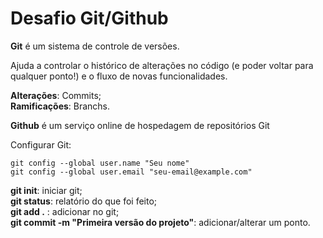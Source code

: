 # Desafio Git/Github

<p><strong>Git</strong> é um sistema de controle de versões. </p>
<p>Ajuda a controlar o histórico de alterações no código (e poder voltar para qualquer ponto!) e o fluxo de novas funcionalidades.</p>

<p> <strong>Alterações</strong>: Commits; <br>
  <strong>Ramificações</strong>: Branchs. </p>
  
 <p><strong>Github</strong> é um serviço online de hospedagem de repositórios Git</p>
 
 
Configurar Git:

````
git config --global user.name "Seu nome"
git config --global user.email "seu-email@example.com"

````

<p><strong>git init</strong>: iniciar git; <br>
  <strong>git status</strong>: relatório do que foi feito; <br>
  <strong>git add .</strong> : adicionar no git; <br>
  <strong>git commit -m "Primeira versão do projeto"</strong>: adicionar/alterar um ponto. </p> 
